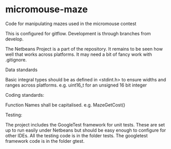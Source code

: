 # micromouse-maze
Code for manipulating mazes used in the micromouse contest

This is configured for gitflow. Development is through branches from develop.

The Netbeans Project is a part of the repository. It remains to be seen how well that works across platforms. It may need a bit of fancy work with .gitignore.

Data standards

Basic integral types should be as defined in <stdint.h> to ensure widths and ranges across platforms. e.g. uint16_t for an unsigned 16 bit integer

Coding standards:

Function Names shall be capitalised. e.g. MazeGetCost()

Testing:

The project includes the GoogleTest framework for unit tests. These are set up to run easily under Netbeans but should be easy enough to configure for other IDEs. All the testing code is in the folder tests. The googletest framework code is in the folder gtest.

